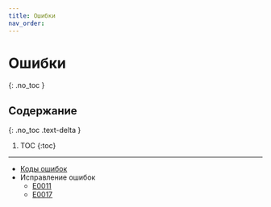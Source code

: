 ```yaml
---
title: Ошибки
nav_order:
---
```


#  Ошибки
{: .no_toc }

## Содержание
{: .no_toc .text-delta }

1. TOC
{:toc}

---
- [Коды ошибок](коды-ошибок)
- Исправление ошибок
	- [E0011](e0011)
	- [E0017](e0017)